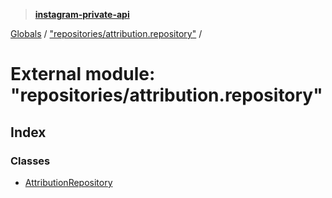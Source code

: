> **[instagram-private-api](../README.md)**

[Globals](../globals.md) / ["repositories/attribution.repository"](_repositories_attribution_repository_.md) /

# External module: "repositories/attribution.repository"

## Index

### Classes

* [AttributionRepository](../classes/_repositories_attribution_repository_.attributionrepository.md)